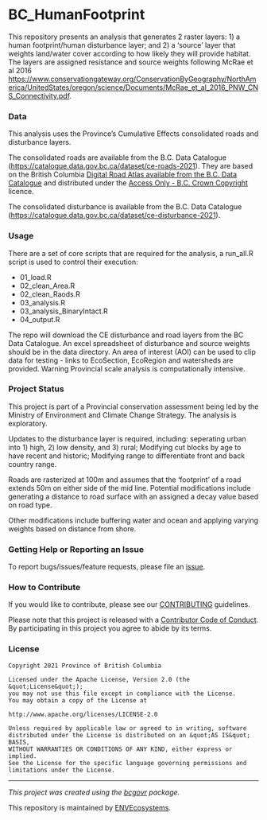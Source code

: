 <!-- Add a project state badge
See https://github.com/BCDevExchange/Our-Project-Docs/blob/master/discussion/projectstates.md
If you have bcgovr installed and you use RStudio, click the 'Insert BCDevex Badge' Addin. -->

# BC_HumanFootprint

This repository presents an analysis that generates 2 raster layers: 1)
a human footprint/human disturbance layer; and 2) a ‘source’ layer that
weights land/water cover according to how likely they will provide
habitat. The layers are assigned resistance and source weights following
McRae et al 2016
<https://www.conservationgateway.org/ConservationByGeography/NorthAmerica/UnitedStates/oregon/science/Documents/McRae_et_al_2016_PNW_CNS_Connectivity.pdf>.

### Data

This analysis uses the Province’s Cumulative Effects consolidated roads
and disturbance layers.

The consolidated roads are available from the B.C. Data Catalogue
(<https://catalogue.data.gov.bc.ca/dataset/ce-roads-2021>). They are
based on the British Columbia [Digital Road Atlas available from the
B.C. Data
Catalogue]((https://catalogue.data.gov.bc.ca/dataset/bb060417-b6e6-4548-b837-f9060d94743e))
and distributed under the [Access Only - B.C. Crown
Copyright](https://www2.gov.bc.ca/gov/content?id=1AAACC9C65754E4D89A118B875E0FBDA)
licence.

The consolidated disturbance is available from the B.C. Data Catalogue
(<https://catalogue.data.gov.bc.ca/dataset/ce-disturbance-2021>).

### Usage

There are a set of core scripts that are required for the analysis, a
run_all.R script is used to control their execution:

-   01_load.R
-   02_clean_Area.R
-   02_clean_Raods.R
-   03_analysis.R
-   03_analysis_BinaryIntact.R
-   04_output.R

The repo will download the CE disturbance and road layers from the BC
Data Catalogue. An excel spreadsheet of disturbance and source weights
should be in the data directory. An area of interest (AOI) can be used
to clip data for testing - links to EcoSection, EcoRegion and watersheds
are provided. Warning Provincial scale analysis is computationally
intensive.

### Project Status

This project is part of a Provincial conservation assessment being led
by the Ministry of Environment and Climate Change Strategy. The analysis
is exploratory.

Updates to the disturbance layer is required, including: seperating
urban into 1) high, 2) low density, and 3) rural; Modifying cut blocks
by age to have recent and historic; Modifying range to differentiate
front and back country range.

Roads are rasterized at 100m and assumes that the ‘footprint’ of a road
extends 50m on either side of the mid line. Potential modifications
include generating a distance to road surface with an assigned a decay
value based on road type.

Other modifications include buffering water and ocean and applying
varying weights based on distance from shore.

### Getting Help or Reporting an Issue

To report bugs/issues/feature requests, please file an
[issue](https://github.com/bcgov/BC_HumanFootprint/issues/).

### How to Contribute

If you would like to contribute, please see our
[CONTRIBUTING](CONTRIBUTING.md) guidelines.

Please note that this project is released with a [Contributor Code of
Conduct](CODE_OF_CONDUCT.md). By participating in this project you agree
to abide by its terms.

### License

    Copyright 2021 Province of British Columbia

    Licensed under the Apache License, Version 2.0 (the &quot;License&quot;);
    you may not use this file except in compliance with the License.
    You may obtain a copy of the License at

    http://www.apache.org/licenses/LICENSE-2.0

    Unless required by applicable law or agreed to in writing, software distributed under the License is distributed on an &quot;AS IS&quot; BASIS,
    WITHOUT WARRANTIES OR CONDITIONS OF ANY KIND, either express or implied.
    See the License for the specific language governing permissions and limitations under the License.

------------------------------------------------------------------------

*This project was created using the
[bcgovr](https://github.com/bcgov/bcgovr) package.*

This repository is maintained by
[ENVEcosystems](https://github.com/orgs/bcgov/teams/envecosystems/members).
